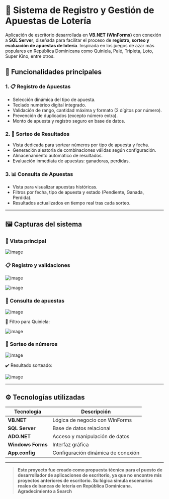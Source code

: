 # 🎰 Sistema de Registro y Gestión de Apuestas de Lotería

Aplicación de escritorio desarrollada en **VB.NET (WinForms)** con conexión a **SQL Server**, diseñada para facilitar el proceso de **registro, sorteo y evaluación de apuestas de lotería**. Inspirada en los juegos de azar más populares en República Dominicana como Quiniela, Palé, Tripleta, Loto, Super Kino, entre otros.

## 🔑 Funcionalidades principales

### 1. 📋 Registro de Apuestas
- Selección dinámica del tipo de apuesta.
- Teclado numérico digital integrado.
- Validación de rango, cantidad máxima y formato (2 dígitos por número).
- Prevención de duplicados (excepto número extra).
- Monto de apuesta y registro seguro en base de datos.

### 2. 🎲 Sorteo de Resultados
- Vista dedicada para sortear números por tipo de apuesta y fecha.
- Generación aleatoria de combinaciones válidas según configuración.
- Almacenamiento automático de resultados.
- Evaluación inmediata de apuestas: ganadoras, perdidas.

### 3. 📊 Consulta de Apuestas
- Vista para visualizar apuestas históricas.
- Filtros por fecha, tipo de apuesta y estado (Pendiente, Ganada, Perdida).
- Resultados actualizados en tiempo real tras cada sorteo.

---

## 🖼️ Capturas del sistema

### 📌 Vista principal

![image](https://github.com/user-attachments/assets/fe5b491a-4a3c-412b-afbd-15d556b06460)

### 📋 Registro y validaciones

![image](https://github.com/user-attachments/assets/d181167d-2e57-4030-8d43-06119b1e350b)

![image](https://github.com/user-attachments/assets/cc82ab0e-5484-429a-8575-a9681bd936d5)

### 🔎 Consulta de apuestas

![image](https://github.com/user-attachments/assets/fccc8438-2b66-4caf-9f90-5d842b084ce0)

📌 Filtro para Quiniela:

![image](https://github.com/user-attachments/assets/1afc5467-105b-4c12-9cee-782f37eca818)

### 🎯 Sorteo de números

![image](https://github.com/user-attachments/assets/1237596a-60a0-4e2b-9d96-a82c2be72c93)

✔️ Resultado sorteado:

![image](https://github.com/user-attachments/assets/2d8ed139-cdf3-4a3d-99d4-58c17a6046a0)

---

## ⚙️ Tecnologías utilizadas

| Tecnología      | Descripción                       |
|-----------------|-----------------------------------|
| **VB.NET**      | Lógica de negocio con WinForms    |
| **SQL Server**  | Base de datos relacional          |
| **ADO.NET**     | Acceso y manipulación de datos    |
| **Windows Forms** | Interfaz gráfica                 |
| **App.config**  | Configuración dinámica de conexión |

---

> **Este proyecto fue creado como propuesta técnica para el puesto de desarrollador de aplicaciones de escritorio, ya que no encontre mis proyectos anteriores de escritorio. Su lógica simula escenarios reales de bancas de lotería en República Dominicana.**
>  **Agradecimiento a Search**
